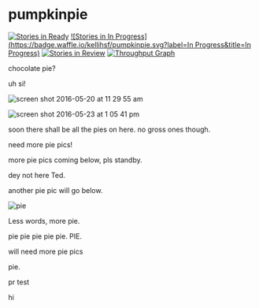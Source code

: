# pumpkinpie
[![Stories in Ready](https://badge.waffle.io/kellihsf/pumpkinpie.svg?label=ready&title=Ready)](http://waffle.io/kellihsf/pumpkinpie)
[![Stories in In Progress](https://badge.waffle.io/kellihsf/pumpkinpie.svg?label=In Progress&title=In Progress)](http://waffle.io/kellihsf/pumpkinpie)
[![Stories in Review](https://badge.waffle.io/kellihsf/pumpkinpie.svg?label=review&title=review)](http://waffle.io/kellihsf/pumpkinpie)
[![Throughput Graph](https://graphs.waffle.io/kellihsf/pumpkinpie/throughput.svg)](https://waffle.io/kellihsf/pumpkinpie/metrics/throughput)

chocolate pie?

uh si!


![screen shot 2016-05-20 at 11 29 55 am](https://cloud.githubusercontent.com/assets/4775572/15436279/4e5a0cbc-1e7e-11e6-91fd-6d08dcb23640.png)


![screen shot 2016-05-23 at 1 05 41 pm](https://cloud.githubusercontent.com/assets/4775572/15481334/283055ee-20e7-11e6-82d5-893c4831fc85.png)

soon there shall be all the pies on here. no gross ones though.

need more pie pics!

more pie pics coming below, pls standby.

dey not here Ted.

another pie pic will go below.

![pie](https://cloud.githubusercontent.com/assets/4775572/16343259/4db13c8c-39f3-11e6-84aa-063db8a7f697.jpg)

Less words, more pie. 

pie pie pie pie pie. PIE.

will need more pie pics

pie.

pr test

hi
